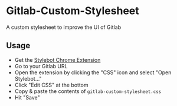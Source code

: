 # Gitlab-Custom-Stylesheet
A custom stylesheet to improve the UI of Gitlab

## Usage
- Get the [Stylebot Chrome Extension](https://chrome.google.com/webstore/detail/stylebot/oiaejidbmkiecgbjeifoejpgmdaleoha)
- Go to your Gitlab URL
- Open the extension by clicking the "CSS" icon and select "Open Stylebot..."
- Click "Edit CSS" at the bottom
- Copy & paste the contents of `gitlab-custom-stylesheet.css`
- Hit "Save"
